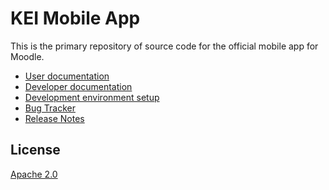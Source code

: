 KEI Mobile App
=================

This is the primary repository of source code for the official mobile app for Moodle.

* [User documentation](https://docs.moodle.org/en/Moodle_app)
* [Developer documentation](http://docs.moodle.org/dev/Moodle_App)
* [Development environment setup](https://docs.moodle.org/dev/Setting_up_your_development_environment_for_the_Moodle_App)
* [Bug Tracker](https://tracker.moodle.org/browse/MOBILE)
* [Release Notes](https://docs.moodle.org/dev/Moodle_App_Release_Notes)

License
-------

[Apache 2.0](http://www.apache.org/licenses/LICENSE-2.0)
